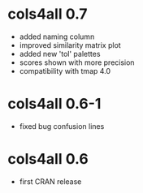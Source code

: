 # cols4all 0.7
- added naming column
- improved similarity matrix plot
- added new 'tol' palettes
- scores shown with more precision
- compatibility with tmap 4.0

# cols4all 0.6-1
- fixed bug confusion lines

# cols4all 0.6
- first CRAN release
